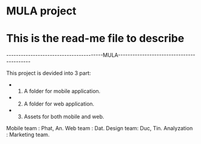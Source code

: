 # MULA project
# This is the read-me file to describe
----------------------------------------MULA------------------------------------------

This project is devided into 3 part:
- 1. A folder for mobile application.
- 2. A folder for web application.
- 3. Assets for both mobile and web.

Mobile team : Phat, An.
Web team : Dat.
Design team: Duc, Tin.
Analyzation : Marketing team. 
